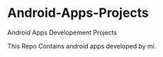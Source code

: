 # Android-Apps-Projects
Android Apps Developement Projects

This Repo Contains android apps developed by mi.

